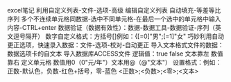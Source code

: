 excel笔记
利用自定义列表-文件-选项-高级 编辑自定义列表
自动填充-等差等比序列
多个不连续单元格同数据-选中不同单元格-在最后一个选中的单元格中输入内容-CTRL+enter
数据验证（数据有效性）：数据-数据工具-数据验证-序列（英文逗号隔开）
数字自定义格式：方括号[]例如：{[=0]"男";[=1]"女"
巧妙利用自动更正选项，快速录入数据：文件-选项-校对-自动更正
导入文本格式文件的数据：数据选项卡的自文本
导入数据库ACCESS文件
逻辑值：true false 文本靠左 数值靠右 定义单元格 数值用0（0"元/年"）文本用@（@"文本"）
设置格式：例如：正数-默认色，负数-红色+括号，零-蓝色 <正数>;<负数>;<零>;<文本>
